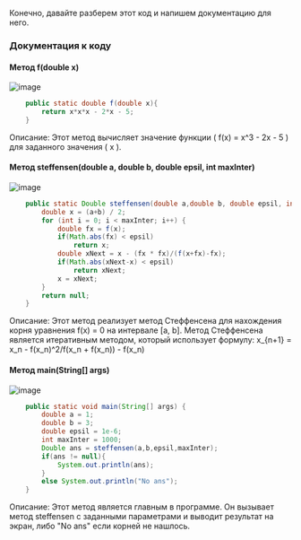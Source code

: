 Конечно, давайте разберем этот код и напишем документацию для него.

### Документация к коду

#### Метод f(double x)
![image](https://github.com/user-attachments/assets/35ffeaec-280d-4ad8-a621-7a9a7c1f9cf8)
```java
    public static double f(double x){
        return x*x*x - 2*x - 5;
    }
```


Описание:
Этот метод вычисляет значение функции \( f(x) = x^3 - 2x - 5 \) для заданного значения \( x \).

#### Метод steffensen(double a, double b, double epsil, int maxInter)
![image](https://github.com/user-attachments/assets/da6ac518-6aa2-4848-bae4-7e80f2eab6cc)

```java
    public static Double steffensen(double a,double b, double epsil, int maxInter){
        double x = (a+b) / 2;
        for (int i = 0; i < maxInter; i++) {
            double fx = f(x);
            if(Math.abs(fx) < epsil)
                return x;
            double xNext = x - (fx * fx)/(f(x+fx)-fx);
            if(Math.abs(xNext-x) < epsil)
                return xNext;
            x = xNext;
        }
        return null;
    }
```


Описание:
Этот метод реализует метод Стеффенсена для нахождения корня уравнения f(x) = 0 на интервале [a, b]. Метод Стеффенсена является итеративным методом, который использует формулу:
x_{n+1} = x_n - f(x_n)^2/f(x_n + f(x_n)) - f(x_n)


#### Метод main(String[] args)
![image](https://github.com/user-attachments/assets/cdbc1bb9-9360-4fcd-998a-56321e32ac07)

```java
    public static void main(String[] args) {
        double a = 1;
        double b = 3;
        double epsil = 1e-6;
        int maxInter = 1000;
        Double ans = steffensen(a,b,epsil,maxInter);
        if(ans != null){
            System.out.println(ans);
        }
        else System.out.println("No ans");
    }
```

Описание:
Этот метод является главным в программе. Он вызывает метод steffensen с заданными параметрами и выводит результат на экран, либо "No ans" если корней не нашлось.

